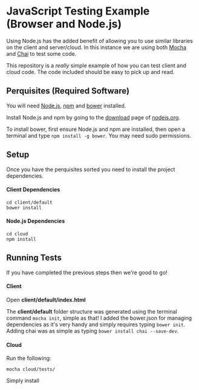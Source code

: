 # JavaScript Testing Example (Browser and Node.js)

Using Node.js has the added benefit of allowing you to use similar libraries
on the client and server/cloud. In this instance we are using both
[Mocha](http://visionmedia.github.io/mocha/]) and
[Chai](http://chaijs.com/) to test some code.

This repository is a *really* simple example of how you can test client and
cloud code. The code included should be easy to pick up
and read.

## Perquisites (Required Software)
You will need [Node.js](http://nodejs.org/), [npm](https://www.npmjs.org/) and [bower](http://bower.io/) installed.

Install Node.js and npm by going to the [download](http://nodejs.org/download/)
page of [nodejs.org](http://nodejs.org/).

To install bower, first ensure Node.js and npm are installed, then open a
terminal and type ```npm install -g bower```. You may need sudo permissions.

## Setup
Once you have the perquisites sorted you need to install the project
dependencies.

#### Client Dependencies

```
cd client/default
bower install
```

#### Node.js Dependencies

```
cd cloud
npm install
```

## Running Tests
If you have completed the previous steps then we're good to go!

#### Client
Open __client/default/index.html__

The __client/default__ folder structure was generated using the terminal
command ```mocha init```, simple as that! I added the bower.json for managing
dependencies as it's very handy and simply requires typing ```bower init```.
Adding chai was as simple as typing ```bower install chai --save-dev```.

#### Cloud
Run the following:

```
mocha cloud/tests/
```

Simply install
